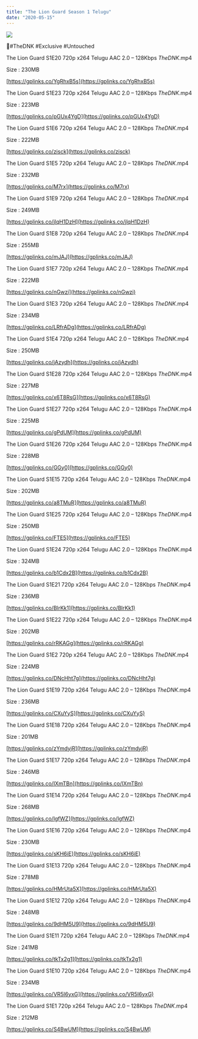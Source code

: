 ```yaml
---
title: "The Lion Guard Season 1 Telugu"
date: "2020-05-15"
---
```


![](https://jiocinemaweb.cdn.jio.com/jioimages.cdn.jio.com/content/entry/dynamiccontent/thumbs/3500000/-/0/53/79/1532699980341_1538727813953_p_medium.jpg)

🌟#TheDNK #Exclusive #Untouched

The Lion Guard S1E20 720p x264 Telugu AAC 2.0 – 128Kbps _TheDNK_.mp4

Size : 230MB

[https://gplinks.co/YgRhxB5s](https://gplinks.co/YgRhxB5s)

The Lion Guard S1E23 720p x264 Telugu AAC 2.0 – 128Kbps _TheDNK_.mp4

Size : 223MB

[https://gplinks.co/pGUx4YgD](https://gplinks.co/pGUx4YgD)

The Lion Guard S1E6 720p x264 Telugu AAC 2.0 – 128Kbps _TheDNK_.mp4

Size : 222MB

[https://gplinks.co/zisck](https://gplinks.co/zisck)

The Lion Guard S1E5 720p x264 Telugu AAC 2.0 – 128Kbps _TheDNK_.mp4

Size : 232MB

[https://gplinks.co/M7rx](https://gplinks.co/M7rx)

The Lion Guard S1E9 720p x264 Telugu AAC 2.0 – 128Kbps _TheDNK_.mp4

Size : 249MB

[https://gplinks.co/jlqH1DzH](https://gplinks.co/jlqH1DzH)

The Lion Guard S1E8 720p x264 Telugu AAC 2.0 – 128Kbps _TheDNK_.mp4

Size : 255MB

[https://gplinks.co/mJAJ](https://gplinks.co/mJAJ)

The Lion Guard S1E7 720p x264 Telugu AAC 2.0 – 128Kbps _TheDNK_.mp4

Size : 222MB

[https://gplinks.co/nGwzi](https://gplinks.co/nGwzi)

The Lion Guard S1E3 720p x264 Telugu AAC 2.0 – 128Kbps _TheDNK_.mp4

Size : 234MB

[https://gplinks.co/LRfrADg](https://gplinks.co/LRfrADg)

The Lion Guard S1E4 720p x264 Telugu AAC 2.0 – 128Kbps _TheDNK_.mp4

Size : 250MB

[https://gplinks.co/jAzydh](https://gplinks.co/jAzydh)

The Lion Guard S1E28 720p x264 Telugu AAC 2.0 – 128Kbps _TheDNK_.mp4

Size : 227MB

[https://gplinks.co/x6T8RsG](https://gplinks.co/x6T8RsG)

The Lion Guard S1E27 720p x264 Telugu AAC 2.0 – 128Kbps _TheDNK_.mp4

Size : 225MB

[https://gplinks.co/gPdUM](https://gplinks.co/gPdUM)

The Lion Guard S1E26 720p x264 Telugu AAC 2.0 – 128Kbps _TheDNK_.mp4

Size : 228MB

[https://gplinks.co/GGy0](https://gplinks.co/GGy0)

The Lion Guard S1E15 720p x264 Telugu AAC 2.0 – 128Kbps _TheDNK_.mp4

Size : 202MB

[https://gplinks.co/a8TMuR](https://gplinks.co/a8TMuR)

The Lion Guard S1E25 720p x264 Telugu AAC 2.0 – 128Kbps _TheDNK_.mp4

Size : 250MB

[https://gplinks.co/FTE5](https://gplinks.co/FTE5)

The Lion Guard S1E24 720p x264 Telugu AAC 2.0 – 128Kbps _TheDNK_.mp4

Size : 324MB

[https://gplinks.co/b1Cdx2B](https://gplinks.co/b1Cdx2B)

The Lion Guard S1E21 720p x264 Telugu AAC 2.0 – 128Kbps _TheDNK_.mp4

Size : 236MB

[https://gplinks.co/BlrKk1](https://gplinks.co/BlrKk1)

The Lion Guard S1E22 720p x264 Telugu AAC 2.0 – 128Kbps _TheDNK_.mp4

Size : 202MB

[https://gplinks.co/rRKAGg](https://gplinks.co/rRKAGg)

The Lion Guard S1E2 720p x264 Telugu AAC 2.0 – 128Kbps _TheDNK_.mp4

Size : 224MB

[https://gplinks.co/DNcHht7g](https://gplinks.co/DNcHht7g)

The Lion Guard S1E19 720p x264 Telugu AAC 2.0 – 128Kbps _TheDNK_.mp4

Size : 236MB

[https://gplinks.co/CXuYyS](https://gplinks.co/CXuYyS)

The Lion Guard S1E18 720p x264 Telugu AAC 2.0 – 128Kbps _TheDNK_.mp4

Size : 201MB

[https://gplinks.co/zYmdyjR](https://gplinks.co/zYmdyjR)

The Lion Guard S1E17 720p x264 Telugu AAC 2.0 – 128Kbps _TheDNK_.mp4

Size : 246MB

[https://gplinks.co/IXmTBn](https://gplinks.co/IXmTBn)

The Lion Guard S1E14 720p x264 Telugu AAC 2.0 – 128Kbps _TheDNK_.mp4

Size : 268MB

[https://gplinks.co/lgfWZ](https://gplinks.co/lgfWZ)

The Lion Guard S1E16 720p x264 Telugu AAC 2.0 – 128Kbps _TheDNK_.mp4

Size : 230MB

[https://gplinks.co/sKH6iE](https://gplinks.co/sKH6iE)

The Lion Guard S1E13 720p x264 Telugu AAC 2.0 – 128Kbps _TheDNK_.mp4

Size : 278MB

[https://gplinks.co/HMrUta5X](https://gplinks.co/HMrUta5X)

The Lion Guard S1E12 720p x264 Telugu AAC 2.0 – 128Kbps _TheDNK_.mp4

Size : 248MB

[https://gplinks.co/9dHM5U9](https://gplinks.co/9dHM5U9)

The Lion Guard S1E11 720p x264 Telugu AAC 2.0 – 128Kbps _TheDNK_.mp4

Size : 241MB

[https://gplinks.co/tkTx2g1](https://gplinks.co/tkTx2g1)

The Lion Guard S1E10 720p x264 Telugu AAC 2.0 – 128Kbps _TheDNK_.mp4

Size : 234MB

[https://gplinks.co/VR5I6yxG](https://gplinks.co/VR5I6yxG)

The Lion Guard S1E1 720p x264 Telugu AAC 2.0 – 128Kbps _TheDNK_.mp4

Size : 212MB

[https://gplinks.co/S4BwUM](https://gplinks.co/S4BwUM)
